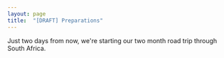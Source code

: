 ```yaml
---
layout: page
title:  "[DRAFT] Preparations"
---
```


Just two days from now, we're starting our two month road trip through South Africa.
